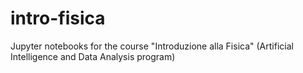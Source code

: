 # intro-fisica
Jupyter notebooks for the course "Introduzione alla Fisica" (Artificial Intelligence and Data Analysis program)
